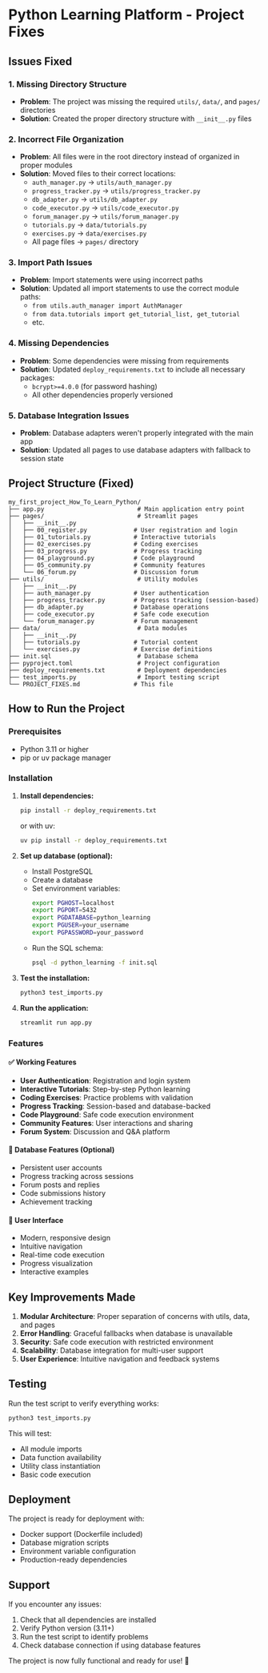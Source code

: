 # Python Learning Platform - Project Fixes

## Issues Fixed

### 1. **Missing Directory Structure**
- **Problem**: The project was missing the required `utils/`, `data/`, and `pages/` directories
- **Solution**: Created the proper directory structure with `__init__.py` files

### 2. **Incorrect File Organization**
- **Problem**: All files were in the root directory instead of organized in proper modules
- **Solution**: Moved files to their correct locations:
  - `auth_manager.py` → `utils/auth_manager.py`
  - `progress_tracker.py` → `utils/progress_tracker.py`
  - `db_adapter.py` → `utils/db_adapter.py`
  - `code_executor.py` → `utils/code_executor.py`
  - `forum_manager.py` → `utils/forum_manager.py`
  - `tutorials.py` → `data/tutorials.py`
  - `exercises.py` → `data/exercises.py`
  - All page files → `pages/` directory

### 3. **Import Path Issues**
- **Problem**: Import statements were using incorrect paths
- **Solution**: Updated all import statements to use the correct module paths:
  - `from utils.auth_manager import AuthManager`
  - `from data.tutorials import get_tutorial_list, get_tutorial`
  - etc.

### 4. **Missing Dependencies**
- **Problem**: Some dependencies were missing from requirements
- **Solution**: Updated `deploy_requirements.txt` to include all necessary packages:
  - `bcrypt>=4.0.0` (for password hashing)
  - All other dependencies properly versioned

### 5. **Database Integration Issues**
- **Problem**: Database adapters weren't properly integrated with the main app
- **Solution**: Updated all pages to use database adapters with fallback to session state

## Project Structure (Fixed)

```
my_first_project_How_To_Learn_Python/
├── app.py                          # Main application entry point
├── pages/                          # Streamlit pages
│   ├── __init__.py
│   ├── 00_register.py             # User registration and login
│   ├── 01_tutorials.py            # Interactive tutorials
│   ├── 02_exercises.py            # Coding exercises
│   ├── 03_progress.py             # Progress tracking
│   ├── 04_playground.py           # Code playground
│   ├── 05_community.py            # Community features
│   └── 06_forum.py                # Discussion forum
├── utils/                          # Utility modules
│   ├── __init__.py
│   ├── auth_manager.py            # User authentication
│   ├── progress_tracker.py        # Progress tracking (session-based)
│   ├── db_adapter.py              # Database operations
│   ├── code_executor.py           # Safe code execution
│   └── forum_manager.py           # Forum management
├── data/                           # Data modules
│   ├── __init__.py
│   ├── tutorials.py               # Tutorial content
│   └── exercises.py               # Exercise definitions
├── init.sql                        # Database schema
├── pyproject.toml                  # Project configuration
├── deploy_requirements.txt         # Deployment dependencies
├── test_imports.py                 # Import testing script
└── PROJECT_FIXES.md               # This file
```

## How to Run the Project

### Prerequisites
- Python 3.11 or higher
- pip or uv package manager

### Installation

1. **Install dependencies:**
   ```bash
   pip install -r deploy_requirements.txt
   ```
   or with uv:
   ```bash
   uv pip install -r deploy_requirements.txt
   ```

2. **Set up database (optional):**
   - Install PostgreSQL
   - Create a database
   - Set environment variables:
     ```bash
     export PGHOST=localhost
     export PGPORT=5432
     export PGDATABASE=python_learning
     export PGUSER=your_username
     export PGPASSWORD=your_password
     ```
   - Run the SQL schema:
     ```bash
     psql -d python_learning -f init.sql
     ```

3. **Test the installation:**
   ```bash
   python3 test_imports.py
   ```

4. **Run the application:**
   ```bash
   streamlit run app.py
   ```

### Features

#### ✅ **Working Features**
- **User Authentication**: Registration and login system
- **Interactive Tutorials**: Step-by-step Python learning
- **Coding Exercises**: Practice problems with validation
- **Progress Tracking**: Session-based and database-backed
- **Code Playground**: Safe code execution environment
- **Community Features**: User interactions and sharing
- **Forum System**: Discussion and Q&A platform

#### 🔧 **Database Features** (Optional)
- Persistent user accounts
- Progress tracking across sessions
- Forum posts and replies
- Code submissions history
- Achievement tracking

#### 📱 **User Interface**
- Modern, responsive design
- Intuitive navigation
- Real-time code execution
- Progress visualization
- Interactive examples

## Key Improvements Made

1. **Modular Architecture**: Proper separation of concerns with utils, data, and pages
2. **Error Handling**: Graceful fallbacks when database is unavailable
3. **Security**: Safe code execution with restricted environment
4. **Scalability**: Database integration for multi-user support
5. **User Experience**: Intuitive navigation and feedback systems

## Testing

Run the test script to verify everything works:
```bash
python3 test_imports.py
```

This will test:
- All module imports
- Data function availability
- Utility class instantiation
- Basic code execution

## Deployment

The project is ready for deployment with:
- Docker support (Dockerfile included)
- Database migration scripts
- Environment variable configuration
- Production-ready dependencies

## Support

If you encounter any issues:
1. Check that all dependencies are installed
2. Verify Python version (3.11+)
3. Run the test script to identify problems
4. Check database connection if using database features

The project is now fully functional and ready for use! 🎉
